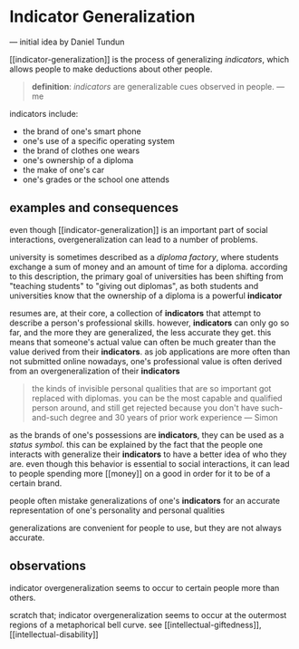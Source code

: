 # Indicator Generalization

&mdash; initial idea by Daniel Tundun

[[indicator-generalization]] is the process of generalizing _indicators_, which allows people to make deductions about other people.

> **definition**: _indicators_ are generalizable cues observed in people. &mdash; me

indicators include:

- the brand of one's smart phone
- one's use of a specific operating system
- the brand of clothes one wears
- one's ownership of a diploma
- the make of one's car
- one's grades or the school one attends

## examples and consequences

even though [[indicator-generalization]] is an important part of social interactions, overgeneralization can lead to a number of problems.

university is sometimes described as a _diploma factory_, where students exchange a sum of money and an amount of time for a diploma. according to this description, the primary goal of universities has been shifting from "teaching students" to "giving out diplomas", as both students and universities know that the ownership of a diploma is a powerful **indicator**

resumes are, at their core, a collection of **indicators** that attempt to describe a person's professional skills. however, **indicators** can only go so far, and the more they are generalized, the less accurate they get. this means that someone's actual value can often be much greater than the value derived from their **indicators**. as job applications are more often than not submitted online nowadays, one's professional value is often derived from an overgeneralization of their **indicators**

> the kinds of invisible personal qualities that are so important got replaced with diplomas. you can be the most capable and qualified person around, and still get rejected because you don't have such-and-such degree and 30 years of prior work experience &mdash; Simon

as the brands of one's possessions are **indicators**, they can be used as a _status symbol_. this can be explained by the fact that the people one interacts with generalize their **indicators** to have a better idea of who they are. even though this behavior is essential to social interactions, it can lead to people spending more [[money]] on a good in order for it to be of a certain brand.

people often mistake generalizations of one's **indicators** for an accurate representation of one's personality and personal qualities

generalizations are convenient for people to use, but they are not always accurate.

## observations

indicator overgeneralization seems to occur to certain people more than others.

scratch that; indicator overgeneralization seems to occur at the outermost regions of a metaphorical bell curve. see [[intellectual-giftedness]], [[intellectual-disability]]
